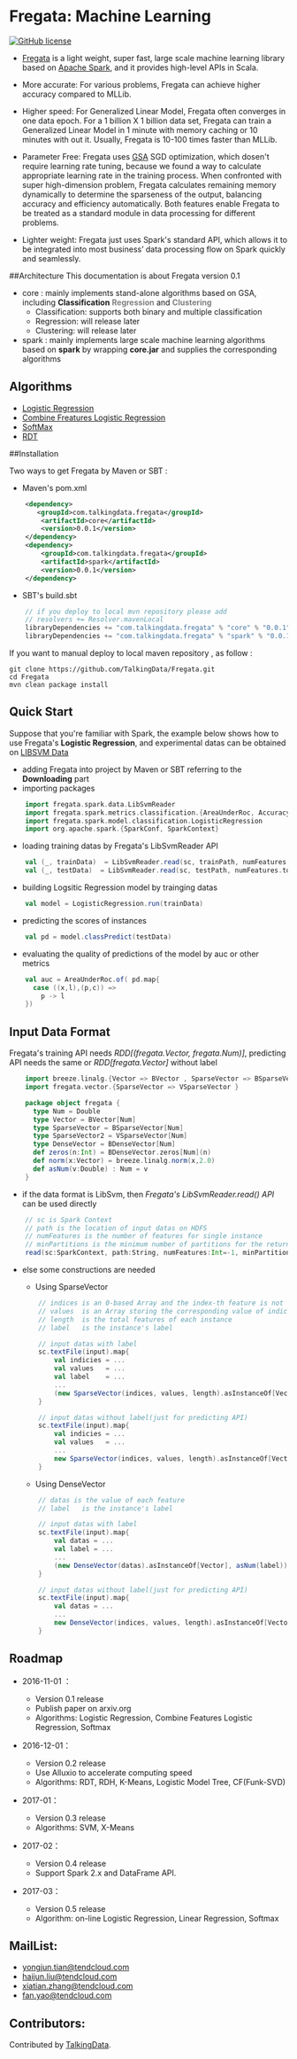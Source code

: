Fregata: Machine Learning
==================================

[![GitHub license](http://og41w30k3.bkt.clouddn.com/apache2.svg)](./LICENSE)

- [Fregata](http://talkingdata.com) is a light weight, super fast, large scale machine learning library based on [Apache Spark](http://spark.apache.org/), and it provides high-level APIs in Scala.

- More accurate: For various problems, Fregata can achieve higher accuracy compared to MLLib.

- Higher speed: For Generalized Linear Model, Fregata often converges in one data epoch. For a 1 billion X 1 billion data set, Fregata can train a Generalized Linear Model in 1 minute with memory caching or 10 minutes with out it. Usually, Fregata is 10-100 times faster than MLLib.

- Parameter Free: Fregata uses [GSA](http://arxiv.org/abs/1611.03608) SGD optimization, which dosen't require learning rate tuning, because we found a way to calculate appropriate learning rate in the training process. When confronted with super high-dimension problem, Fregata calculates remaining memory dynamically to determine the sparseness of the output, balancing accuracy and efficiency automatically. Both features enable Fregata to be treated as a standard module in data processing for different problems.

- Lighter weight: Fregata just uses Spark's standard API,  which allows it to be integrated into most business’ data processing flow on Spark quickly and seamlessly.

##Architecture
This documentation is about Fregata version 0.1

- core : mainly implements stand-alone algorithms based on GSA, including  **Classification** <font color=#808080> **Regression**</font> and <font color=#808080>  **Clustering** </font>
  - Classification: supports both binary and multiple classification
  - Regression: will release later
  - Clustering: will release later
- spark : mainly implements large scale machine learning algorithms based on **spark** by wrapping **core.jar** and supplies the corresponding algorithms


## Algorithms

- [Logistic Regression](./docs/logistic_regression.md)
- [Combine Freatures Logistic Regression](./docs/clr.md)
- [SoftMax](./docs/softmax.md)
- [RDT](./docs/rdt.md)

##Installation

Two ways to get Fregata by Maven or SBT :

- Maven's pom.xml

```xml
    <dependency>
       <groupId>com.talkingdata.fregata</groupId>
        <artifactId>core</artifactId>
        <version>0.0.1</version>
    </dependency>
    <dependency>
        <groupId>com.talkingdata.fregata</groupId>
        <artifactId>spark</artifactId>
        <version>0.0.1</version>
    </dependency>
```

- SBT's build.sbt

```scala
    // if you deploy to local mvn repository please add
    // resolvers += Resolver.mavenLocal
    libraryDependencies += "com.talkingdata.fregata" % "core" % "0.0.1"
    libraryDependencies += "com.talkingdata.fregata" % "spark" % "0.0.1"
```

If you want to manual deploy to local maven repository , as follow :
```
git clone https://github.com/TalkingData/Fregata.git
cd Fregata
mvn clean package install
```

## Quick Start
Suppose that you're familiar with Spark, the example below shows how to use Fregata's **Logistic Regression**, and experimental datas can be obtained on [LIBSVM Data](https://www.csie.ntu.edu.tw/~cjlin/libsvmtools/datasets/)

- adding Fregata into project by Maven or SBT referring to the **Downloading** part
- importing packages

```scala
	import fregata.spark.data.LibSvmReader
	import fregata.spark.metrics.classification.{AreaUnderRoc, Accuracy}
	import fregata.spark.model.classification.LogisticRegression
	import org.apache.spark.{SparkConf, SparkContext}
```

- loading training datas by Fregata's LibSvmReader API

```scala
    val (_, trainData)  = LibSvmReader.read(sc, trainPath, numFeatures.toInt)
    val (_, testData)  = LibSvmReader.read(sc, testPath, numFeatures.toInt)
```

- building Logsitic Regression model by trainging datas

```scala
    val model = LogisticRegression.run(trainData)
```

- predicting the scores of instances

```scala
    val pd = model.classPredict(testData)
```

- evaluating the quality of predictions of the model by auc or other metrics

```scala
    val auc = AreaUnderRoc.of( pd.map{
      case ((x,l),(p,c)) =>
        p -> l
    })
```

## Input Data Format
Fregata's training API needs *RDD[(fregata.Vector, fregata.Num)]*, predicting API needs the same or *RDD[fregata.Vector]* without label

```scala
	import breeze.linalg.{Vector => BVector , SparseVector => BSparseVector , DenseVector => BDenseVector}
	import fregata.vector.{SparseVector => VSparseVector }

	package object fregata {
	  type Num = Double
	  type Vector = BVector[Num]
	  type SparseVector = BSparseVector[Num]
	  type SparseVector2 = VSparseVector[Num]
	  type DenseVector = BDenseVector[Num]
	  def zeros(n:Int) = BDenseVector.zeros[Num](n)
	  def norm(x:Vector) = breeze.linalg.norm(x,2.0)
	  def asNum(v:Double) : Num = v
	}

```

- if the data format is LibSvm, then *Fregata's LibSvmReader.read() API* can be used directly

```scala
	// sc is Spark Context
	// path is the location of input datas on HDFS
	// numFeatures is the number of features for single instance
	// minPartitions is the minimum number of partitions for the returned RDD pointing the input datas
	read(sc:SparkContext, path:String, numFeatures:Int=-1, minPartition:Int=-1):(Int, RDD[(fregata.Vector, fregata.Num)])
```

- else some constructions are needed

	- Using SparseVector

	```scala
		// indices is an 0-based Array and the index-th feature is not equal to zero
		// values  is an Array storing the corresponding value of indices
		// length  is the total features of each instance
		// label   is the instance's label

		// input datas with label
		sc.textFile(input).map{
			val indicies = ...
			val values   = ...
			val label    = ...
			...
			(new SparseVector(indices, values, length).asInstanceOf[Vector], asNum(label))
		}

		// input datas without label(just for predicting API)
		sc.textFile(input).map{
			val indicies = ...
			val values   = ...
			...
			new SparseVector(indices, values, length).asInstanceOf[Vector]
		}
	```
	- Using DenseVector

	```scala
		// datas is the value of each feature
		// label   is the instance's label

		// input datas with label
		sc.textFile(input).map{
			val datas = ...
			val label = ...
			...
			(new DenseVector(datas).asInstanceOf[Vector], asNum(label))
		}

		// input datas without label(just for predicting API)
		sc.textFile(input).map{
			val datas = ...
			...
			new DenseVector(indices, values, length).asInstanceOf[Vector]
		}
	```


## Roadmap

- 2016-11-01 ：
  - Version 0.1 release
  - Publish paper on arxiv.org
  - Algorithms: Logistic Regression, Combine Features Logistic Regression, Softmax

- 2016-12-01：
  - Version 0.2 release
  - Use Alluxio to accelerate computing speed
  - Algorithms: RDT, RDH, K-Means, Logistic Model Tree, CF(Funk-SVD)

- 2017-01：
  - Version 0.3 release
  - Algorithms: SVM, X-Means

- 2017-02：
  - Version 0.4 release
  - Support Spark 2.x and DataFrame API.

- 2017-03：
  - Version 0.5 release
  - Algorithm: on-line Logistic Regression, Linear Regression, Softmax

## MailList:
   - yongjun.tian@tendcloud.com
   - haijun.liu@tendcloud.com
   - xiatian.zhang@tendcloud.com
   - fan.yao@tendcloud.com

## Contributors:

Contributed by [TalkingData](https://github.com/TalkingData/Fregata/contributors).
